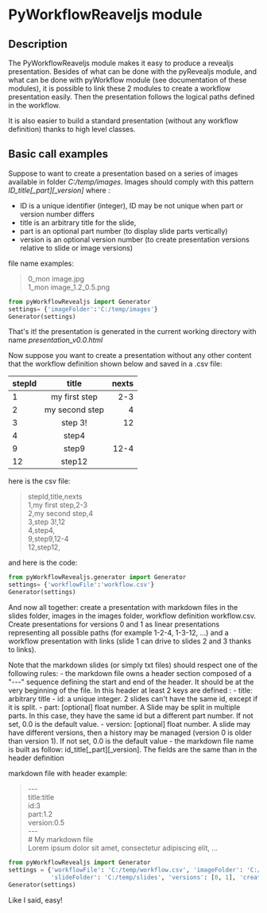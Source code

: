 # PyWorkflowReaveljs module

## Description

The PyWorkflowReaveljs module makes it easy to produce a revealjs presentation. Besides of what can be done with the pyRevealjs module, and what can be done with  pyWorkflow module (see documentation of these modules), it is possible to link these 2 modules to create a workflow presentation easily. Then the presentation follows the logical paths defined in the workflow. 

It is also easier to build a standard presentation (without any workflow definition) thanks to high level classes.

## Basic call examples

Suppose to want to create a presentation based on a series of images available in folder *C:/temp/images*. Images should comply with this pattern *ID_title[_part][_version]* where :
- ID is a unique identifier (integer), ID may be not unique when part or version number differs
- title is an arbitrary title for the slide,
- part is an optional part number (to display slide parts vertically)
- version is an optional version number (to create presentation versions relative to slide or image versions)

file name examples:
>0_mon image.jpg  
1_mon image_1.2_0.5.png

```python
from pyWorkflowRevealjs import Generator
settings= {'imageFolder':'C:/temp/images'}
Generator(settings)
```
That's it! the presentation is generated in the current working directory with name *presentation_v0.0.html*

Now suppose you want to create a presentation without any other content that the workflow definition shown below and saved in a .csv file:  

|stepId|title|nexts|
|:---|:---:|---:|
|1|my first step|2-3|
|2|my second step|4|
|3|step 3!|12|
|4|step4||
|9|step9|12-4|
|12|step12||

here is the csv file:  
>stepId,title,nexts  
1,my first step,2-3  
2,my second step,4  
3,step 3!,12  
4,step4,  
9,step9,12-4  
12,step12,  

and here is the code:
```python
from pyWorkflowRevealjs.generator import Generator
settings= {'workflowFile':'workflow.csv'}
Generator(settings)
```

And now all together: create a presentation with markdown files in the slides folder, images in the images folder, workflow definition workflow.csv. Create presentations for versions 0 and 1 as linear presentations representing all possible paths (for example 1-2-4, 1-3-12, ...) and a workflow presentation with links (slide 1 can drive to slides 2 and 3 thanks to links).

Note that the markdown slides (or simply txt files) should respect one of the following rules:
    - the markdown file owns a header section composed of a "---" sequence defining the start and end of the header. It should be at the very beginning of the file.
    In this header at least 2 keys are defined :
        - title: arbitrary title
        - id: a unique integer. 2 slides can't have the same id, except if it is split.
        - part: [optional] float number. A Slide may be split in multiple parts. In this case, they have the same id but a different part number. If not set, 0.0 is the default value.
        - version: [optional] float number. A slide may have different versions, then a history may be managed (version 0 is older than version 1). If not set, 0.0 is the default value
    - the markdown file name is built as follow: id_title[_part][_version]. The fields are the same than in the header definition

markdown file with header example:
>\---  
title:title  
id:3  
part:1.2  
version:0.5  
\---  
\# My markdown file  
Lorem ipsum dolor sit amet, consectetur adipiscing elit, ...


```python
from pyWorkflowRevealjs import Generator
settings = {'workflowFile': 'C:/temp/workflow.csv', 'imageFolder': 'C:/temp/images', 'outputFolder': 'C:/temp/pres',
            'slideFolder': 'C:/temp/slides', 'versions': [0, 1], 'createLinearPresentations': True, 'createWorkflowPresentation': True}
Generator(settings)
```

Like I said, easy!